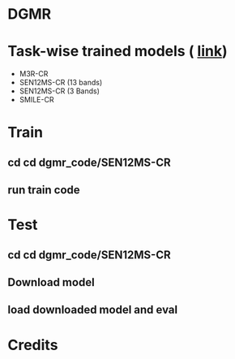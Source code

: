 # DGMR




# Task-wise trained models ( [link](https://drive.google.com/drive/folders/1tOAXv6YeWHg3bKoaTff-1jQinoY_3QqO))
- M3R-CR
- SEN12MS-CR (13 bands)
- SEN12MS-CR (3 Bands)
- SMILE-CR

# Train
## cd cd dgmr_code/SEN12MS-CR
## run train code

# Test
## cd cd dgmr_code/SEN12MS-CR
## Download model
## load downloaded model and eval

# Credits
